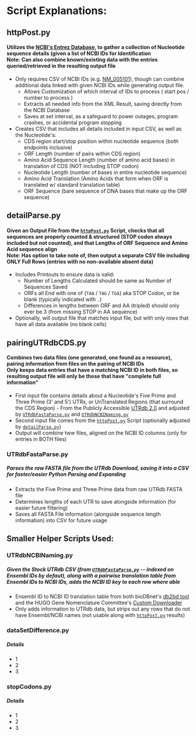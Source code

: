 # Script Explanations:
## httpPost.py
#### Utilizes the [NCBI's Entrez Database](https://www.ncbi.nlm.nih.gov/books/NBK25499/#chapter4.EFetch), to gather a collection of Nucleotide sequence details (given a list of NCBI IDs for Identification<br>Note: Can also combine known/existing data with the entries queried/retrieved in the resulting output file
- Only requires CSV of NCBI IDs (e.g. [NM_005101](https://www.ncbi.nlm.nih.gov/nuccore/NM_005101)), though can combine additional data linked with given NCBI IDs while generating output file.
  - Allows Customization of which interval of IDs to process ( start pos / number to process )
  - Extracts all needed info from the XML Result, saving directly from the NCBI Database
  - Saves at set interval, as a safeguard to power outages, program crashes, or accidental program stopping
- Creates CSV that includes all details included in input CSV, as well as the Nucleotide's:
  - CDS region start/stop position within nucleotide sequence (both endpoints inclusive)
  - ORF Length (number of pairs within CDS region)
  - Amino Acid Sequence Length (number of amino acid bases) in translation of CDS (NOT including STOP codon)
  - Nucleotide Length (number of bases in entire nucleotide sequence)
  - Amino Acid Translation (Amino Acids that form when ORF is translated w/ standard translation table)
  - ORF Sequence (bare sequence of DNA bases that make up the ORF sequence)

## detailParse.py
#### Given an Output File from the [`httpPost.py`](#httppostpy) Script, checks that all sequences are properly counted & structured (STOP codon always included but not counted), and that Lengths of ORF Sequence and Amino Acid sequence align<br>Note: Has option to take note of, then output a separate CSV file including ONLY Full Rows (entries with no non-available absent data)
- Includes Printouts to ensure data is valid:
  - Number of Lengths Calculated should be same as Number of Sequences Saved
  - ORFs all End with one of {`TAA` / `TAG` / `TGA`} aka STOP Codon, or be blank (typically indicated with `.`)
  - Differences in lengths between ORF and AA (tripled) should only ever be 3 (from missing STOP in AA sequence)
- Optionally, will output file that matches input file, but with only rows that have all data available (no blank cells)

## pairingUTRdbCDS.py
#### Combines two data files (one generated, one found as a resource), pairing information from files on the pairing of NCBI IDs<br>Only keeps data entries that have a matching NCBI ID in both files, so resulting output file will only be those that have "complete full information"
- First input file contains details about a Nucleotide's Five Prime and Three Prime (3' and 5') UTRs, or UnTranslated Regions (that surround the CDS Region) - From the Publicly Accessible [UTRdb 2.0](https://pubmed.ncbi.nlm.nih.gov/36399486/) and adjusted by [`UTRdbFastaParse.py`](#utrdbfastaparsepy) and [`UTRdbNCBINaming.py`](#utrdbncbinamingpy)
- Second input file comes from the [`httpPost.py`](#httppostpy) Script (optionally adjusted by [`detailParse.py`](#detailparsepy))
- Output will combine tww files, aligned on the NCBI ID columns (only for entries in BOTH files)

### UTRdbFastaParse.py
##### Parses the raw FASTA file from the UTRdb Download, saving it into a CSV for faster/easier Python Parsing and Expanding
- Extracts the Five Prime and Three Prime data from raw UTRdb FASTA file
- Determines lengths of each UTR to save alongside information (for easier future filtering)
- Saves all FASTA File information (alongside sequence length information) into CSV for future usage

## Smaller Helper Scripts Used:
### UTRdbNCBINaming.py
##### Given the Stock UTRdb CSV (from [`UTRdbFastaParse.py`](#utrdbfastaparsepy) -- indexed on Ensembl IDs by defaut), along with a pairwise translation table from Ensembl IDs to NCBI IDs, adds the NCBI ID key to each row where able
- Ensembl ID to NCBI ID translation table from both bioDBnet's [db2bd tool](https://biodbnet-abcc.ncifcrf.gov/db/db2db.php) and the HUGO Gene Nomenclature Committee's [Custom Downloader](https://www.genenames.org/download/custom/)
- Only adds information to UTRdb data, but strips out any rows that do not have Ensembl/NCBI names (not usable along with [`httpPost.py`](#httppostpy) results)

### dataSetDifference.py
##### Details
- 1
- 2
- 3

### stopCodons.py
##### Details
- 1
- 2
- 3

